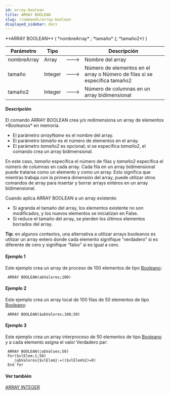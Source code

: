 ```yaml
---
id: array-boolean
title: ARRAY BOOLEAN
slug: /commands/array-boolean
displayed_sidebar: docs
---
```


<!--REF #_command_.ARRAY BOOLEAN.Syntax-->**ARRAY BOOLEAN** ( *nombreArray* ; *tamaño* {; *tamaño2*} )<!-- END REF-->
<!--REF #_command_.ARRAY BOOLEAN.Params-->
| Parámetro | Tipo |  | Descripción |
| --- | --- | --- | --- |
| nombreArray | Array | &#x1F852; | Nombre del array |
| tamaño | Integer | &#x1F852; | Número de elementos en el array o Número de filas si se especifica tamaño2 |
| tamaño2 | Integer | &#x1F852; | Número de columnas en un array bidimensional |

<!-- END REF-->

#### Descripción 

<!--REF #_command_.ARRAY BOOLEAN.Summary-->El comando ARRAY BOOLEAN crea y/o redimensiona un array de elementos *Booleanos* en memoria.<!-- END REF-->

* El parámetro *arrayName* es el nombre del array.
* El parámetro *tamaño* es el número de elementos en el array.
* El parámetro *tamaño2* es opcional; si se especifica *tamaño2*, el comando crea un array bidimensional.

En este caso, *tamaño* especifica el número de filas y *tamaño2* especifica el número de columnas en cada array. Cada fila en un array bidimensional puede tratarse como un elemento y como un array. Esto significa que mientras trabaja con la primera dimensión del array, puede utilizar otros comandos de array para insertar y borrar arrays enteros en un array bidimensional.

Cuando aplica ARRAY BOOLEAN a un array existente:

* Si agranda el tamaño del array, los elementos existente no son modificados, y los nuevos elementos se inicializan en False.
* Si reduce el tamaño del array, se pierden los últimos elementos borrados del array.

**Tip:** en algunos contextos, una alternativa a utilizar arrays booleanos es utilizar un array entero donde cada elemento signifique “verdadero” si es diferente de cero y signifique “falso” si es igual a cero.

#### Ejemplo 1 

Este ejemplo crea un array de proceso de 100 elementos de tipo [Booleano](# "Can be either TRUE or FALSE"):

```4d
 ARRAY BOOLEAN(abValores;100)
```

#### Ejemplo 2 

Este ejemplo crea un array local de 100 filas de 50 elementos de tipo [Booleano](# "Can be either TRUE or FALSE"):

```4d
 ARRAY BOOLEAN($abValores;100;50)
```

#### Ejemplo 3 

Este ejemplo crea un array interproceso de 50 elementos de tipo [Booleano](# "Can be either TRUE or FALSE") y a cada elemento asigna el valor Verdadero par:

```4d
 ARRAY BOOLEAN(◊abValues;50)
 For($vlElem;1;50)
    ◊abValores{$vlElem}:=(($vlElem%2)=0)
 End for
```

#### Ver también 

[ARRAY INTEGER](array-integer.md)  